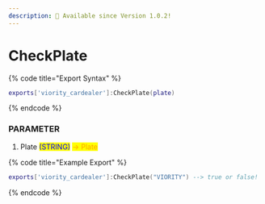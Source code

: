 ```yaml
---
description: 🔧 Available since Version 1.0.2!
---
```


# CheckPlate

{% code title="Export Syntax" %}
```lua
exports['viority_cardealer']:CheckPlate(plate)
```
{% endcode %}

### PARAMETER

1. Plate <mark style="color:blue;">(STRING)</mark> <mark style="color:orange;">-> Plate</mark>

{% code title="Example Export" %}
```lua
exports['viority_cardealer']:CheckPlate("VIORITY") --> true or false!
```
{% endcode %}
